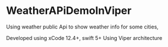 # WeatherAPiDemoInViper

Using weather public Api to show weather info for some cities,

Developed using xCode 12.4+, swift 5+ 
Using Viper architecture 
